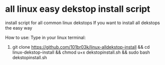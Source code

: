 # all linux easy dekstop install script
install script for all common linux dekstops
If you want to install all dekstops the easy way


How to use:
Type in your linux terminal: 
1. git clone https://github.com/101br03k/linux-alldekstop-install && cd linux-dekstop-install && chmod u+x dekstopinstall.sh && sudo bash dekstopinstall.sh
